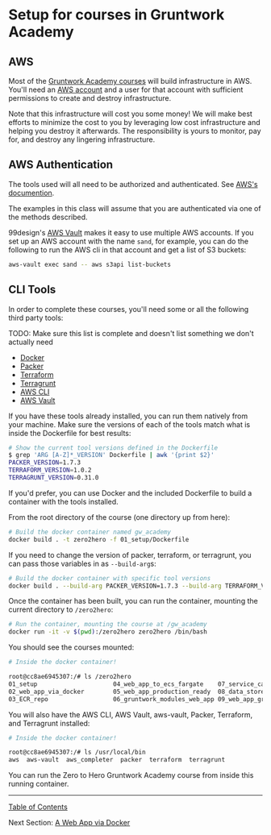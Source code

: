 # Setup for courses in Gruntwork Academy

## AWS

Most of the [Gruntwork Academy courses](https://github.com/gruntwork-io/gruntwork-academy) will build infrastructure in AWS. You'll need an [AWS account](https://aws.amazon.com/) and a user for that account with sufficient permissions to create and destroy infrastructure.

Note that this infrastructure will cost you some money! We will make best efforts to minimize the cost to you by leveraging low cost infrastructure and helping you destroy it afterwards. The responsibility is yours to monitor, pay for, and destroy any lingering infrastructure.

## AWS Authentication

The tools used will all need to be authorized and authenticated. See [AWS's documention](https://docs.aws.amazon.com/cli/latest/userguide/cli-configure-files.html).

The examples in this class will assume that you are authenticated via one of the methods described.

99design's [AWS Vault](https://github.com/99designs/aws-vault) makes it easy to use multiple AWS accounts. If you set up an AWS account with the name `sand`, for example, you can do the following to run the AWS cli in that account and get a list of S3 buckets:

```bash
aws-vault exec sand -- aws s3api list-buckets
```


## CLI Tools

In order to complete these courses, you'll need some or all the following third party tools:

TODO: Make sure this list is complete and doesn't list something we don't actually need

* [Docker](https://www.docker.com/)
* [Packer](https://www.packer.io/)
* [Terraform](https://www.terraform.io/)
* [Terragrunt](https://terragrunt.gruntwork.io/)
* [AWS CLI](https://aws.amazon.com/cli/)
* [AWS Vault](https://github.com/99designs/aws-vault)

If you have these tools already installed, you can run them natively from your machine. Make sure the versions of each of the tools match what is inside the Dockerfile for best results:

```bash
# Show the current tool versions defined in the Dockerfile
$ grep 'ARG [A-Z]*_VERSION' Dockerfile | awk '{print $2}'
PACKER_VERSION=1.7.3
TERRAFORM_VERSION=1.0.2
TERRAGRUNT_VERSION=0.31.0
```

If you'd prefer, you can use Docker and the included Dockerfile to build a container with the tools installed.

From the root directory of the course (one directory up from here):

```bash
# Build the docker container named gw_academy
docker build . -t zero2hero -f 01_setup/Dockerfile
```

If you need to change the version of packer, terraform, or terragrunt, you can pass those variables in as `--build-arg`s:

```bash
# Build the docker container with specific tool versions
docker build . --build-arg PACKER_VERSION=1.7.3 --build-arg TERRAFORM_VERSION=1.0.2 --build-arg TERRAGRUNT_VERSION=0.31.0 -t zero2hero -f 01_setup/Dockerfile
```

Once the container has been built, you can run the container, mounting the current directory to `/zero2hero`:

```bash
# Run the container, mounting the course at /gw_academy
docker run -it -v $(pwd):/zero2hero zero2hero /bin/bash
```

You should see the courses mounted:

```bash
# Inside the docker container!

root@cc8ae6945307:/# ls /zero2hero
01_setup                     04_web_app_to_ecs_fargate    07_service_catalog_web_app   10_upgrade_a_module_version
02_web_app_via_docker        05_web_app_production_ready  08_data_store                README.md
03_ECR_repo                  06_gruntwork_modules_web_app 09_web_app_gruntwork_way
```

You will also have the AWS CLI, AWS Vault, aws-vault, Packer, Terraform, and Terragrunt installed:

```bash
# Inside the docker container!

root@cc8ae6945307:/# ls /usr/local/bin
aws  aws-vault  aws_completer  packer  terraform  terragrunt
```

You can run the Zero to Hero Gruntwork Academy course from inside this running container.

---
[Table of Contents](zero-to-hero)

Next Section: [A Web App via Docker](a-web-app-using-docker)
